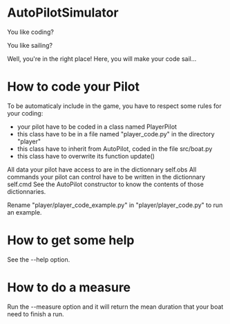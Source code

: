 # AutoPilotSimulator

You like coding?

You like sailing?

Well, you're in the right place! Here, you will make your code sail...

# How to code your Pilot

To be automaticaly include in the game, you have to respect some rules for your coding:
- your pilot have to be coded in a class named PlayerPilot
- this class have to be in a file named "player_code.py" in the directory "player"
- this class have to inherit from AutoPilot, coded in the file src/boat.py
- this class have to overwrite its function update()

All data your pilot have access to are in the dictionnary self.obs
All commands your pilot can control have to be written in the dictionnary self.cmd
See the AutoPilot constructor to know the contents of those dictionnaries.

Rename "player/player_code_example.py" in "player/player_code.py" to run an example.

# How to get some help

See the --help option.

# How to do a measure

Run the --measure option and it will return the mean duration that your boat need to finish a run.
